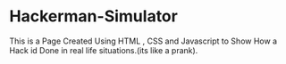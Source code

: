# Hackerman-Simulator
This is a Page Created Using HTML , CSS and Javascript to Show How a Hack id Done in real life situations.(its like a prank).
